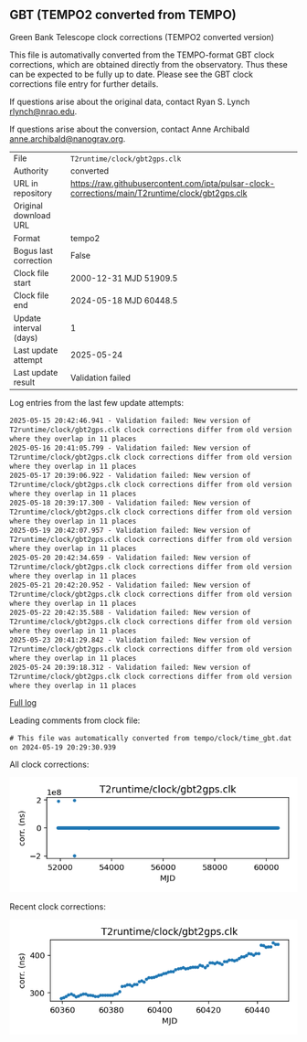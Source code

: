 
## GBT (TEMPO2 converted from TEMPO)

Green Bank Telescope clock corrections (TEMPO2 converted version)

This file is automativally converted from the TEMPO-format GBT
clock corrections, which are obtained directly from the observatory.
Thus these can be expected to be fully up to date. Please see the
GBT clock corrections file entry for further details.

If questions arise about the original data, contact Ryan S. Lynch
<rlynch@nrao.edu>.

If questions arise about the conversion, contact Anne Archibald
<anne.archibald@nanograv.org>.

|     |     |
|:--- |:--- |
| File | `T2runtime/clock/gbt2gps.clk` |
| Authority | converted |
| URL in repository | <https://raw.githubusercontent.com/ipta/pulsar-clock-corrections/main/T2runtime/clock/gbt2gps.clk> |
| Original download URL | <None> |
| Format | tempo2 |
| Bogus last correction | False |
| Clock file start | 2000-12-31 MJD 51909.5 |
| Clock file end | 2024-05-18 MJD 60448.5 |
| Update interval (days) | 1 |
| Last update attempt | 2025-05-24 |
| Last update result | Validation failed |

Log entries from the last few update attempts:
```
2025-05-15 20:42:46.941 - Validation failed: New version of T2runtime/clock/gbt2gps.clk clock corrections differ from old version where they overlap in 11 places
2025-05-16 20:41:05.799 - Validation failed: New version of T2runtime/clock/gbt2gps.clk clock corrections differ from old version where they overlap in 11 places
2025-05-17 20:39:06.922 - Validation failed: New version of T2runtime/clock/gbt2gps.clk clock corrections differ from old version where they overlap in 11 places
2025-05-18 20:39:17.300 - Validation failed: New version of T2runtime/clock/gbt2gps.clk clock corrections differ from old version where they overlap in 11 places
2025-05-19 20:42:07.957 - Validation failed: New version of T2runtime/clock/gbt2gps.clk clock corrections differ from old version where they overlap in 11 places
2025-05-20 20:42:34.659 - Validation failed: New version of T2runtime/clock/gbt2gps.clk clock corrections differ from old version where they overlap in 11 places
2025-05-21 20:42:20.952 - Validation failed: New version of T2runtime/clock/gbt2gps.clk clock corrections differ from old version where they overlap in 11 places
2025-05-22 20:42:35.588 - Validation failed: New version of T2runtime/clock/gbt2gps.clk clock corrections differ from old version where they overlap in 11 places
2025-05-23 20:41:29.842 - Validation failed: New version of T2runtime/clock/gbt2gps.clk clock corrections differ from old version where they overlap in 11 places
2025-05-24 20:39:18.312 - Validation failed: New version of T2runtime/clock/gbt2gps.clk clock corrections differ from old version where they overlap in 11 places
```
[Full log](https://raw.githubusercontent.com/ipta/pulsar-clock-corrections/main/log/T2runtime/clock/gbt2gps.clk.log)

Leading comments from clock file:

    # This file was automatically converted from tempo/clock/time_gbt.dat on 2024-05-19 20:29:30.939



All clock corrections:

![plot of all clock corrections](gbt2gps.clk.png "All corrections")

Recent clock corrections:

![plot of recent clock corrections](gbt2gps.clk.short.png "Recent corrections")


